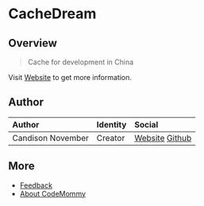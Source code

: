 # CacheDream

## Overview

> Cache for development in China

Visit [Website](http://www.cachedream.com) to get more information.

## Author

| Author            | Identity | Social |
| :---------------- | :------- | :----- |
| Candison November | Creator  | [Website](http://www.kandisheng.com/) [Github](https://github.com/KanDisheng) |

## More

- [Feedback](https://github.com/CodeMommy/CacheDream/issues)
- [About CodeMommy](https://github.com/CodeMommy/CodeMommy)